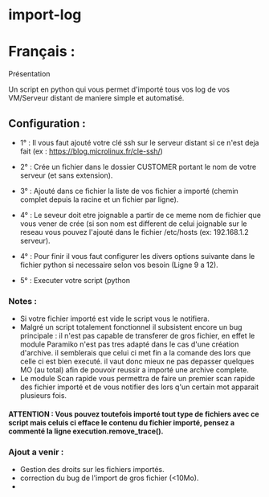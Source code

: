 # import-log 


# Français :

Présentation

Un script en python qui vous permet d'importé tous vos log de vos VM/Serveur distant de maniere simple et automatisé.

## Configuration :

* 1° : Il vous faut ajouté votre clé ssh sur le serveur distant si ce n'est deja fait  (ex : https://blog.microlinux.fr/cle-ssh/)

* 2° : Crée un fichier dans le dossier CUSTOMER portant le nom de votre serveur (et sans extension).

* 3° : Ajouté dans ce fichier la liste de vos fichier a importé (chemin complet depuis la racine et un fichier par ligne).

* 4° : Le seveur doit etre joignable a partir de ce meme nom de fichier que vous vener de crée (si son nom est different de celui joignable sur le reseau vous pouvez l'ajouté dans le fichier /etc/hosts (ex: 192.168.1.2 serveur).

* 4° : Pour finir il vous faut configurer les divers options suivante dans le fichier python si necessaire selon vos besoin (Ligne 9 a 12).

* 5° : Executer votre script (python

### Notes :

* Si votre fichier importé est vide le script vous le notifiera.
* Malgré un script totalement fonctionnel il subsistent encore un bug principale : il n'est pas capable de transferer de gros fichier, en effet le module Paramiko n'est pas tres adapté dans le cas d'une création d'archive. il semblerais que celui ci met fin a la comande des lors que celle ci est bien executé. il vaut donc mieux ne pas depasser quelques MO (au total) afin de pouvoir reussir a importé une archive complete.
* Le module Scan rapide vous permettra de faire un premier scan rapide des fichier importé et de vous notifier des lors q'un certain mot apparait plusieurs fois.

#### ATTENTION : Vous pouvez toutefois importé tout type de fichiers avec ce script mais celuis ci efface le contenu du fichier importé, pensez a commenté la ligne execution.remove_trace(). 

### Ajout a venir :

* Gestion des droits sur les fichiers importés.
* correction du bug de l'import de gros fichier (<10Mo).
* 
